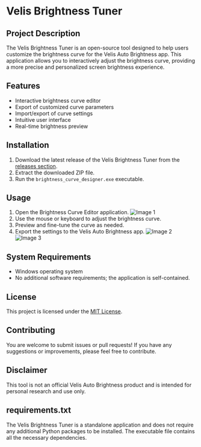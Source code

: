 # Velis Brightness Tuner

## Project Description

The Velis Brightness Tuner is an open-source tool designed to help users customize the brightness curve for the Velis Auto Brightness app. This application allows you to interactively adjust the brightness curve, providing a more precise and personalized screen brightness experience.

## Features

- Interactive brightness curve editor
- Export of customized curve parameters
- Import/export of curve settings
- Intuitive user interface
- Real-time brightness preview

## Installation

1. Download the latest release of the Velis Brightness Tuner from the [releases section](https://github.com/Yen-Lung-Huang/velis-brightness-tuner/releases/latest).
2. Extract the downloaded ZIP file.
3. Run the `brightness_curve_designer.exe` executable.

## Usage

1. Open the Brightness Curve Editor application.
![Image 1](https://github.com/user-attachments/assets/5275f849-d1bb-4dc0-b39e-4a97fc7a4ea7)
3. Use the mouse or keyboard to adjust the brightness curve.
4. Preview and fine-tune the curve as needed.
5. Export the settings to the Velis Auto Brightness app.
![Image 2](https://github.com/user-attachments/assets/25854095-9cbb-4744-a589-3ddcd3361ec4)
![Image 3](https://github.com/user-attachments/assets/f74677cd-c6da-404b-abc2-f97f543d9f2d)

## System Requirements

- Windows operating system
- No additional software requirements; the application is self-contained.

## License

This project is licensed under the [MIT License](LICENSE).

## Contributing

You are welcome to submit issues or pull requests! If you have any suggestions or improvements, please feel free to contribute.

## Disclaimer

This tool is not an official Velis Auto Brightness product and is intended for personal research and use only.

## requirements.txt

The Velis Brightness Tuner is a standalone application and does not require any additional Python packages to be installed. The executable file contains all the necessary dependencies.
